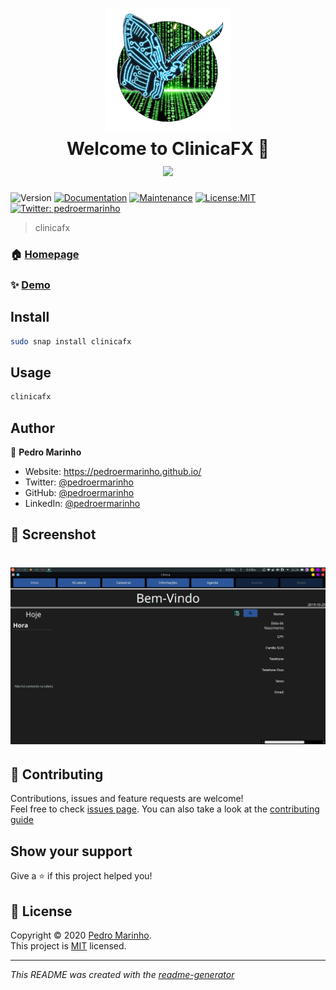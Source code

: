 <h1 align="center">
<img src="clinicafx.png" height="200" width="200"><br/>
Welcome to ClinicaFX 👋
<a href="https://snapcraft.io/clinicafx"> <br/> <img src="https://github.com/snapcore/snap-store-badges/raw/master/PT/%5BPT%5D-snap-store-black-uneditable%401x.png"></a>
</h1>
<p>
<img alt="Version" src="https://img.shields.io/badge/version-0.1.0-blue.svg?cacheSeconds=2592000" />
<a href="https://github.com/pedroermarinho/ClinicaFX#readme" target="_blank"><img alt="Documentation" src="https://img.shields.io/badge/documentation-yes-brightgreen.svg" /></a>
<a href="https://github.com/pedroermarinho/ClinicaFX/graphs/commit-activity" target="_blank"><img alt="Maintenance" src="https://img.shields.io/badge/Maintained%3F-yes-green.svg" /></a>
<a href="https://github.com/pedroermarinho/ClinicaFX/blob/master/LICENSE" target="_blank"><img alt="License:MIT" src="https://img.shields.io/badge/License-MIT-yellow.svg" /></a>
<a href="https://twitter.com/pedroermarinho" target="_blank"><img alt="Twitter: pedroermarinho" src="https://img.shields.io/twitter/follow/pedroermarinho.svg?style=social" /></a>
</p>

> clinicafx
### 🏠 [Homepage](https://github.com/pedroermarinho/ClinicaFX#readme)
### ✨ [Demo](https://github.com/pedroermarinho/ClinicaFX#readme)
## Install
```sh
sudo snap install clinicafx

```

## Usage
```sh
clinicafx

```


## Author
👤 **Pedro Marinho**
* Website: https://pedroermarinho.github.io/
* Twitter: [@pedroermarinho](https://twitter.com/pedroermarinho)
* GitHub: [@pedroermarinho](https://github.com/{github_username})
* LinkedIn: [@pedroermarinho](https://linkedin.com/in/{author_linkedin_username})

## 📸 Screenshot
<h1 align="center">

<img src="clinicafx-home.jpeg" alt="ClinicaFX">

</h1>

## 🤝 Contributing
Contributions, issues and feature requests are welcome!<br />Feel free to check [issues page](https://github.com/pedroermarinho/ClinicaFX/issues). You can also take a look at the [contributing guide](https://github.com/pedroermarinho/ClinicaFX/blob/master/CONTRIBUTING.md)
## Show your support
Give a ⭐️ if this project helped you!

## 📝 License

Copyright © 2020 [Pedro Marinho](https://github.com/pedroermarinho ).<br/>
This project is [MIT](https://github.com/pedroermarinho/ClinicaFX/blob/master/LICENSE) licensed.

---
_This README was created with the [readme-generator](https://github.com/pedroermarinho/readme-generator)_